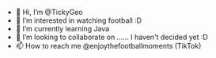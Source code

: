 - 👋 Hi, I’m @TickyGeo
- 👀 I’m interested in watching football :D
- 🌱 I’m currently learning Java
- 💞️ I’m looking to collaborate on ...... I haven't decided yet :D
- 📫 How to reach me @enjoythefootballmoments (TikTok)

<!---
TickyGeo/TickyGeo is a ✨ special ✨ repository because its `README.md` (this file) appears on your GitHub profile.
You can click the Preview link to take a look at your changes.
--->
